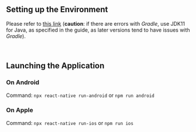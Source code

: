 ## Setting up the Environment
Please refer to [this link](https://reactnative.dev/docs/environment-setup) (__caution__: if there are errors with _Gradle_, use JDK11 for Java, as specified in the guide, as later versions tend to have issues with _Gradle_).

<br>

## Launching the Application
### On Android
Command: ```npx react-native run-android``` or ```npm run android```

### On Apple
Command: ```npx react-native run-ios``` or ```npm run ios```
